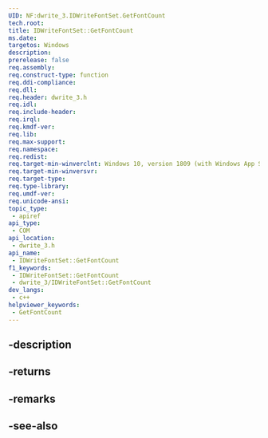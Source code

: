 ```yaml
---
UID: NF:dwrite_3.IDWriteFontSet.GetFontCount
tech.root: 
title: IDWriteFontSet::GetFontCount
ms.date: 
targetos: Windows
description: 
prerelease: false
req.assembly: 
req.construct-type: function
req.ddi-compliance: 
req.dll: 
req.header: dwrite_3.h
req.idl: 
req.include-header: 
req.irql: 
req.kmdf-ver: 
req.lib: 
req.max-support: 
req.namespace: 
req.redist: 
req.target-min-winverclnt: Windows 10, version 1809 (with Windows App SDK 0.5 or later)
req.target-min-winversvr: 
req.target-type: 
req.type-library: 
req.umdf-ver: 
req.unicode-ansi: 
topic_type:
 - apiref
api_type:
 - COM
api_location:
 - dwrite_3.h
api_name:
 - IDWriteFontSet::GetFontCount
f1_keywords:
 - IDWriteFontSet::GetFontCount
 - dwrite_3/IDWriteFontSet::GetFontCount
dev_langs:
 - c++
helpviewer_keywords:
 - GetFontCount
---
```


## -description

## -returns

## -remarks

## -see-also

